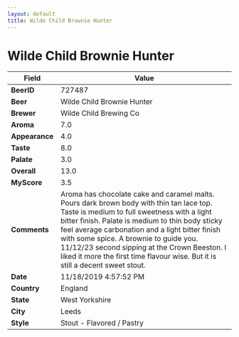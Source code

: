 ```yaml
---
layout: default
title: Wilde Child Brownie Hunter
---
```


# Wilde Child Brownie Hunter

| Field         | Value     |
|---------------|-----------|
| **BeerID** | 727487 |
| **Beer** | Wilde Child Brownie Hunter |
| **Brewer** | Wilde Child Brewing Co |
| **Aroma** | 7.0 |
| **Appearance** | 4.0 |
| **Taste** | 8.0 |
| **Palate** | 3.0 |
| **Overall** | 13.0 |
| **MyScore** | 3.5 |
| **Comments** | Aroma has chocolate cake and caramel malts. Pours dark brown body with thin tan lace top. Taste is medium to full sweetness with a light bitter finish. Palate is medium to thin body sticky feel average carbonation and a light bitter finish with some spice. A brownie to guide you. 11/12/23 second sipping at the Crown Beeston. I liked it more the first time flavour wise. But it is still a decent sweet stout. |
| **Date** | 11/18/2019 4:57:52 PM |
| **Country** | England |
| **State** | West Yorkshire |
| **City** | Leeds |
| **Style** | Stout - Flavored / Pastry |

